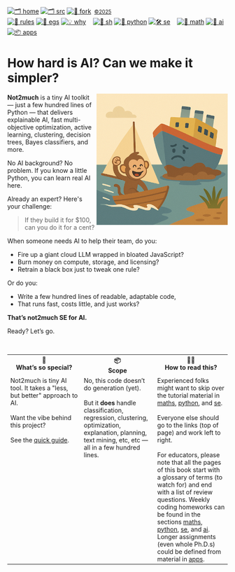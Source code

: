 [![🗂️ home](https://img.shields.io/badge/home-eee?style=flat)](http://not2much.github.io/se4ai)
[![🗂️ src](https://img.shields.io/badge/src-bbbbbb?style=flat)](/src/)
[![🔱 fork](https://img.shields.io/badge/fork-888888?style=flat&logo=github&logoColor=white)](https://github.com/not2much/se4ai/fork)
<small>&nbsp;[©2025](#)</small><br>
[![🧭 rules](https://img.shields.io/badge/guide-ff6f6f?style=flat)](/docs/rules.md)
[![📂 egs](https://img.shields.io/badge/egs-ff9999?style=flat)](/docs/egs.md)
[![💡 why](https://img.shields.io/badge/motivation-ffcccc?style=flat)](/docs/motives.md) &nbsp;&nbsp;
[![🐚 sh](https://img.shields.io/badge/sh-f1c40f?style=flat)](/docs/sh.md)
[![🐍 python](https://img.shields.io/badge/python-f39c12?style=flat)](/docs/python.md)
[![🛠 se](https://img.shields.io/badge/se-e67e22?style=flat)](/docs/se.md) &nbsp;&nbsp;
[![📐 math](https://img.shields.io/badge/maths-7fdb7f?style=flat)](/docs/maths.md)
[![🧠 ai](https://img.shields.io/badge/ai-2ecc71?style=flat)](/docs/a.md)
[![📦 apps](https://img.shields.io/badge/apps-27ae60?style=flat)](/docs/apps.md) &nbsp;&nbsp;


# How hard is AI? Can we make it simpler?

<img align=right src="/docs/img/not2much.png" width=300>

**Not2much** is a tiny AI toolkit — just a few hundred lines of Python — that delivers explainable AI, fast multi-objective optimization, active learning, clustering, decision trees, Bayes classifiers, and more.

No AI background? No problem. If you know a little Python, you can learn real AI here.

Already an expert? Here's your challenge:

> If they build it for $100, can you do it for a cent?

When someone needs AI to help their team, do you:

- Fire up a giant cloud LLM wrapped in bloated JavaScript?  
- Burn money on compute, storage, and licensing?  
- Retrain a black box just to tweak one rule?

Or do you:

- Write a few hundred lines of readable, adaptable code,  
- That runs fast, costs little, and just works?

**That’s not2much SE for AI.**

Ready? Let’s go.


<br clear=all>


<table width="100%">
  <tr>
    <th width="33%" valign="top">🌟 <br> <strong>What’s so special?</strong></th>
    <th width="33%" valign="top">📦 <br> <strong>Scope</strong></th>
    <th width="33%" valign="top">🧑‍💻 <br> <strong>How to  read this?</strong></th>
  </tr>
  <tr>
    <td valign="top">
            Not2much is tiny AI tool. It takes a "less, but better" approach to AI.
            <br><br>
      Want the vibe behind this project?
      <br><br>
      See the    <a href="/docs/rules.md">quick guide</a>.
    </td>
    <td valign="top">
    No, this code doesn’t do generation (yet).
      <br><br>
      But it <strong>does</strong> handle classification, regression, clustering, optimization, explanation, planning, text mining, etc, etc — all in a few hundred lines.
    </td>
    <td valign="top">
        Experienced folks might want to skip over the tutorial material in
         <a href="/docs/maths.md">maths</a>,
         <a href="/docs/python.md">python</a>, and
         <a href="/docs/se.md">se</a>.
<br><br>
    Everyone else should go to the links (top of page) and work left to right.
<br><br>
    For educators, please note that all the pages of this book start with a glossary of terms (to watch for) and end with a list of review questions. Weekly
coding
homeworks can be found  in the sections
         <a href="/docs/maths.md">maths</a>,
         <a href="/docs/python.md">python</a>,
         <a href="/docs/se.md">se</a>, and
         <a href="/docs/ai.md">ai</a>.     Longer assignments (even whole Ph.D.s) could be defined from material in
         <a href="/docs/apps.md">apps</a>.
    </td>
  </tr>
</table>


